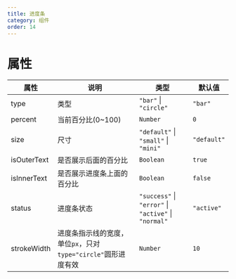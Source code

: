 ```yaml
---
title: 进度条
category: 组件
order: 14 
---
```


# 属性

| 属性 | 说明 | 类型 | 默认值 |
| --- | --- | --- | --- |
| type | 类型 |`"bar"` &#124; `"circle"` | `"bar"` |
| percent | 当前百分比(0~100) | `Number` | `0` |
| size | 尺寸 | `"default"` &#124; `"small"` &#124; `"mini"` | `"default"` |
| isOuterText | 是否展示后面的百分比 | `Boolean` | `true` |
| isInnerText | 是否展示进度条上面的百分比 | `Boolean` | `false` |
| status | 进度条状态 | `"success"` &#124; `"error"` &#124; `"active"` &#124; `"normal"` | `"active"` |
| strokeWidth | 进度条指示线的宽度，单位`px`，只对`type="circle"`圆形进度有效 | `Number` | `10` |


